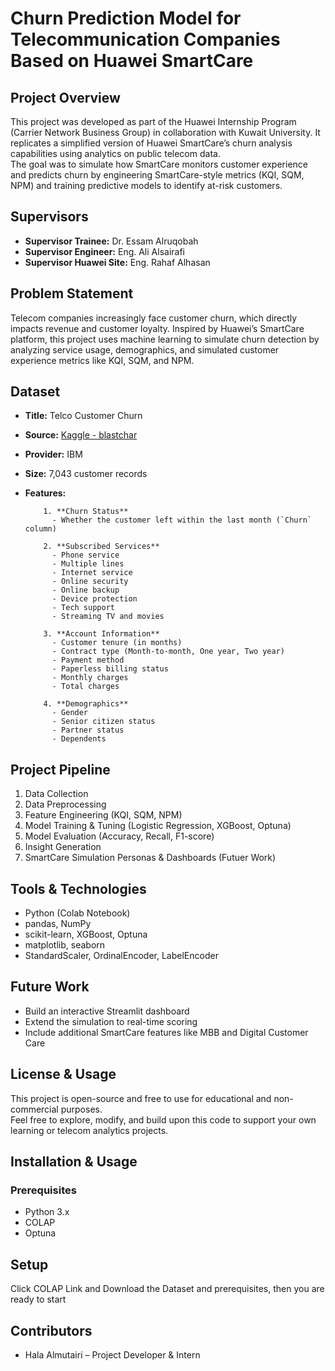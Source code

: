 # Churn Prediction Model for Telecommunication Companies Based on Huawei SmartCare

## Project Overview
This project was developed as part of the Huawei Internship Program (Carrier Network Business Group) in collaboration with Kuwait University. It replicates a simplified version of Huawei SmartCare’s churn analysis capabilities using analytics on public telecom data.  
The goal was to simulate how SmartCare monitors customer experience and predicts churn by engineering SmartCare-style metrics (KQI, SQM, NPM) and training predictive models to identify at-risk customers.

## Supervisors

- **Supervisor Trainee:** Dr. Essam Alruqobah  
- **Supervisor Engineer:** Eng. Ali Alsairafi  
- **Supervisor Huawei Site:** Eng. Rahaf Alhasan


## Problem Statement
Telecom companies increasingly face customer churn, which directly impacts revenue and customer loyalty. Inspired by Huawei’s SmartCare platform, this project uses machine learning to simulate churn detection by analyzing service usage, demographics, and simulated customer experience metrics like KQI, SQM, and NPM.


## Dataset
- **Title:** Telco Customer Churn  
- **Source:** [Kaggle - blastchar](https://www.kaggle.com/datasets/blastchar/telco-customer-churn)  
- **Provider:** IBM  
- **Size:** 7,043 customer records  
- **Features:**
  
          1. **Churn Status**
            - Whether the customer left within the last month (`Churn` column)

          2. **Subscribed Services**
            - Phone service
            - Multiple lines
            - Internet service
            - Online security
            - Online backup
            - Device protection
            - Tech support
            - Streaming TV and movies

          3. **Account Information**
            - Customer tenure (in months)
            - Contract type (Month-to-month, One year, Two year)
            - Payment method
            - Paperless billing status
            - Monthly charges
            - Total charges

          4. **Demographics**
            - Gender
            - Senior citizen status
            - Partner status
            - Dependents

## Project Pipeline
1. Data Collection  
2. Data Preprocessing  
3. Feature Engineering (KQI, SQM, NPM)  
4. Model Training & Tuning (Logistic Regression, XGBoost, Optuna)  
5. Model Evaluation (Accuracy, Recall, F1-score)  
6. Insight Generation  
7. SmartCare Simulation Personas & Dashboards (Futuer Work)

## Tools & Technologies
- Python (Colab Notebook)  
- pandas, NumPy  
- scikit-learn, XGBoost, Optuna  
- matplotlib, seaborn  
- StandardScaler, OrdinalEncoder, LabelEncoder

## Future Work
- Build an interactive Streamlit dashboard  
- Extend the simulation to real-time scoring  
- Include additional SmartCare features like MBB and Digital Customer Care

## License & Usage
This project is open-source and free to use for educational and non-commercial purposes.  
Feel free to explore, modify, and build upon this code to support your own learning or telecom analytics projects.

## Installation & Usage
### Prerequisites
- Python 3.x
- COLAP 
- Optuna 

## Setup
Click COLAP Link and Download the Dataset and prerequisites, then you are ready to start

## Contributors
- Hala Almutairi – Project Developer & Intern  
